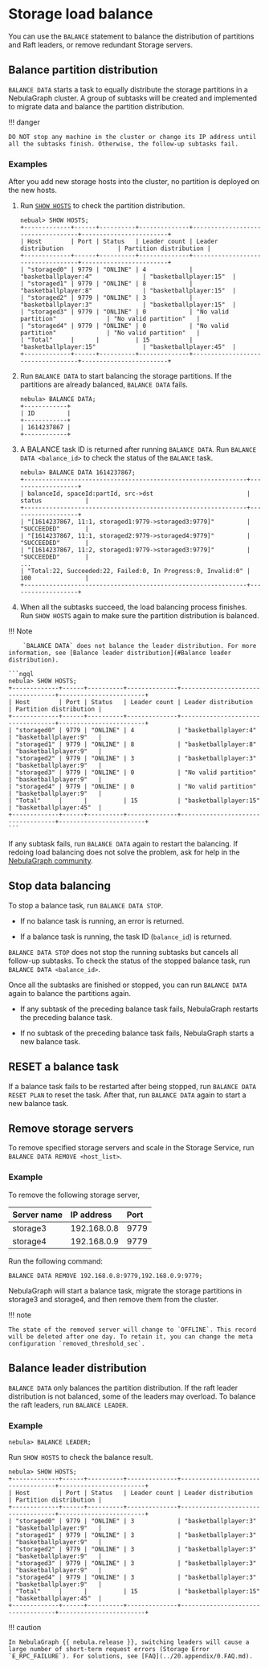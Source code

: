 # Storage load balance

You can use the `BALANCE` statement to balance the distribution of partitions and Raft leaders, or remove redundant Storage servers.

## Balance partition distribution

`BALANCE DATA` starts a task to equally distribute the storage partitions in a NebulaGraph cluster. A group of subtasks will be created and implemented to migrate data and balance the partition distribution.

!!! danger

    DO NOT stop any machine in the cluster or change its IP address until all the subtasks finish. Otherwise, the follow-up subtasks fail.

### Examples

After you add new storage hosts into the cluster, no partition is deployed on the new hosts.

1. Run [`SHOW HOSTS`](../3.ngql-guide/7.general-query-statements/6.show/6.show-hosts.md) to check the partition distribution.

    ```ngql
    nebual> SHOW HOSTS;
    +-------------+------+----------+--------------+-----------------------------------+------------------------+
    | Host        | Port | Status   | Leader count | Leader distribution               | Partition distribution |
    +-------------+------+----------+--------------+-----------------------------------+------------------------+
    | "storaged0" | 9779 | "ONLINE" | 4            | "basketballplayer:4"              | "basketballplayer:15"  |
    | "storaged1" | 9779 | "ONLINE" | 8            | "basketballplayer:8"              | "basketballplayer:15"  |
    | "storaged2" | 9779 | "ONLINE" | 3            | "basketballplayer:3"              | "basketballplayer:15"  |
    | "storaged3" | 9779 | "ONLINE" | 0            | "No valid partition"              | "No valid partition"   |
    | "storaged4" | 9779 | "ONLINE" | 0            | "No valid partition"              | "No valid partition"   |
    | "Total"     |      |          | 15           | "basketballplayer:15"             | "basketballplayer:45"  |
    +-------------+------+----------+--------------+-----------------------------------+------------------------+
    ```

2. Run `BALANCE DATA` to start balancing the storage partitions. If the partitions are already balanced, `BALANCE DATA` fails.

    ```ngql
    nebula> BALANCE DATA;
    +------------+
    | ID         |
    +------------+
    | 1614237867 |
    +------------+
    ```

3. A BALANCE task ID is returned after running `BALANCE DATA`. Run `BALANCE DATA <balance_id>` to check the status of the `BALANCE` task.

    ```ngql
    nebula> BALANCE DATA 1614237867;
    +--------------------------------------------------------------+-------------------+
    | balanceId, spaceId:partId, src->dst                          | status            |
    +--------------------------------------------------------------+-------------------+
    | "[1614237867, 11:1, storaged1:9779->storaged3:9779]"         | "SUCCEEDED"       |
    | "[1614237867, 11:1, storaged2:9779->storaged4:9779]"         | "SUCCEEDED"       |
    | "[1614237867, 11:2, storaged1:9779->storaged3:9779]"         | "SUCCEEDED"       |
    ...
    | "Total:22, Succeeded:22, Failed:0, In Progress:0, Invalid:0" | 100               |
    +--------------------------------------------------------------+-------------------+
    ```

4. When all the subtasks succeed, the load balancing process finishes. Run `SHOW HOSTS` again to make sure the partition distribution is balanced.

  !!! Note

        `BALANCE DATA` does not balance the leader distribution. For more information, see [Balance leader distribution](#Balance leader distribution).

    ```ngql
    nebula> SHOW HOSTS;
    +-------------+------+----------+--------------+-----------------------------------+------------------------+
    | Host        | Port | Status   | Leader count | Leader distribution               | Partition distribution |
    +-------------+------+----------+--------------+-----------------------------------+------------------------+
    | "storaged0" | 9779 | "ONLINE" | 4            | "basketballplayer:4"              | "basketballplayer:9"   |
    | "storaged1" | 9779 | "ONLINE" | 8            | "basketballplayer:8"              | "basketballplayer:9"   |
    | "storaged2" | 9779 | "ONLINE" | 3            | "basketballplayer:3"              | "basketballplayer:9"   |
    | "storaged3" | 9779 | "ONLINE" | 0            | "No valid partition"              | "basketballplayer:9"   |
    | "storaged4" | 9779 | "ONLINE" | 0            | "No valid partition"              | "basketballplayer:9"   |
    | "Total"     |      |          | 15           | "basketballplayer:15"             | "basketballplayer:45"  |
    +-------------+------+----------+--------------+-----------------------------------+------------------------+
    ```

If any subtask fails, run `BALANCE DATA` again to restart the balancing. If redoing load balancing does not solve the problem, ask for help in the [NebulaGraph community](https://discuss.nebula-graph.io/).

## Stop data balancing

To stop a balance task, run `BALANCE DATA STOP`.

* If no balance task is running, an error is returned.

* If a balance task is running, the task ID (`balance_id`) is returned.

`BALANCE DATA STOP` does not stop the running subtasks but cancels all follow-up subtasks. To check the status of the stopped balance task, run `BALANCE DATA <balance_id>`.

Once all the subtasks are finished or stopped, you can run `BALANCE DATA` again to balance the partitions again.

* If any subtask of the preceding balance task fails, NebulaGraph restarts the preceding balance task.

* If no subtask of the preceding balance task fails, NebulaGraph starts a new balance task.

## RESET a balance task

If a balance task fails to be restarted after being stopped, run `BALANCE DATA RESET PLAN` to reset the task. After that, run `BALANCE DATA` again to start a new balance task.

## Remove storage servers

To remove specified storage servers and scale in the Storage Service, run `BALANCE DATA REMOVE <host_list>`.

### Example

To remove the following storage server,

|Server name|IP address|Port|
|:---|:---|:---|
|storage3|192.168.0.8|9779|
|storage4|192.168.0.9|9779|

Run the following command:

```ngql
BALANCE DATA REMOVE 192.168.0.8:9779,192.168.0.9:9779;
```

NebulaGraph will start a balance task, migrate the storage partitions in storage3 and storage4, and then remove them from the cluster.

!!! note

    The state of the removed server will change to `OFFLINE`. This record will be deleted after one day. To retain it, you can change the meta configuration `removed_threshold_sec`.

## Balance leader distribution

`BALANCE DATA` only balances the partition distribution. If the raft leader distribution is not balanced, some of the leaders may overload. To balance the raft leaders, run `BALANCE LEADER`.

### Example

```ngql
nebula> BALANCE LEADER;
```

Run `SHOW HOSTS` to check the balance result.

```ngql
nebula> SHOW HOSTS;
+-------------+------+----------+--------------+-----------------------------------+------------------------+
| Host        | Port | Status   | Leader count | Leader distribution               | Partition distribution |
+-------------+------+----------+--------------+-----------------------------------+------------------------+
| "storaged0" | 9779 | "ONLINE" | 3            | "basketballplayer:3"              | "basketballplayer:9"   |
| "storaged1" | 9779 | "ONLINE" | 3            | "basketballplayer:3"              | "basketballplayer:9"   |
| "storaged2" | 9779 | "ONLINE" | 3            | "basketballplayer:3"              | "basketballplayer:9"   |
| "storaged3" | 9779 | "ONLINE" | 3            | "basketballplayer:3"              | "basketballplayer:9"   |
| "storaged4" | 9779 | "ONLINE" | 3            | "basketballplayer:3"              | "basketballplayer:9"   |
| "Total"     |      |          | 15           | "basketballplayer:15"             | "basketballplayer:45"  |
+-------------+------+----------+--------------+-----------------------------------+------------------------+
```

!!! caution

    In NebulaGraph {{ nebula.release }}, switching leaders will cause a large number of short-term request errors (Storage Error `E_RPC_FAILURE`). For solutions, see [FAQ](../20.appendix/0.FAQ.md).
